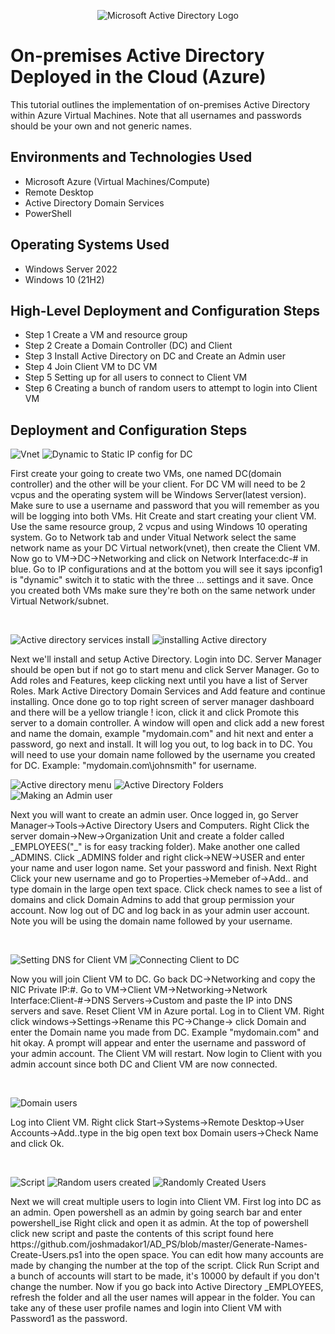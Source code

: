 <p align="center">
<img src="https://i.imgur.com/pU5A58S.png" alt="Microsoft Active Directory Logo"/>
</p>

<h1>On-premises Active Directory Deployed in the Cloud (Azure)</h1>
This tutorial outlines the implementation of on-premises Active Directory within Azure Virtual Machines. Note that all usernames and passwords should be your own and not generic names.<br />


<h2>Environments and Technologies Used</h2>

- Microsoft Azure (Virtual Machines/Compute)
- Remote Desktop
- Active Directory Domain Services
- PowerShell

<h2>Operating Systems Used </h2>

- Windows Server 2022
- Windows 10 (21H2)

<h2>High-Level Deployment and Configuration Steps</h2>

- Step 1
  Create a VM and resource group
- Step 2
  Create a Domain Controller (DC) and Client
- Step 3
  Install Active Directory on DC and Create an Admin user 
- Step 4
  Join Client VM to DC VM
- Step 5
  Setting up for all users to connect to Client VM
- Step 6
  Creating a bunch of random users to attempt to login into Client VM

<h2>Deployment and Configuration Steps</h2>

<p>
  
![Vnet](https://github.com/Onstarva/configure-ad/assets/166679644/aa3132aa-ddbd-4e0a-b82f-b62ca10f76b1)
![Dynamic to Static IP config for DC](https://github.com/Onstarva/configure-ad/assets/166679644/41bc7fab-3353-4d1d-992b-c3bb3a4b73b7)

</p>
<p>
First create your going to create two VMs, one named DC(domain controller) and the other will be your client. For DC VM will need to be 2 vcpus and the operating system will be Windows Server(latest version). Make sure to use a username and password that you will remember as you will be logging into both VMs. Hit Create and start creating your client VM. Use the same resource group, 2 vcpus and using Windows 10 operating system. Go to Network tab and under Vitual Network select the same network name as your DC Virtual network(vnet), then create the Client VM. Now go to VM->DC->Networking and click on Network Interface:dc-# in blue. Go to IP configurations and at the bottom you will see it says ipconfig1 is "dynamic" switch it to static with the three ... settings and it save. Once you created both VMs make sure they're both on the same network under Virtual Network/subnet.
</p>
<br />

<p>
  
![Active directory services install](https://github.com/Onstarva/configure-ad/assets/166679644/5de164d6-44ca-4fbc-9e80-daf15799e0cd)
![installing Active directory](https://github.com/Onstarva/configure-ad/assets/166679644/f3fccb01-f3ff-41f1-b779-06f739373027)


</p>
<p>
Next we'll install and setup Active Directory. Login into DC. Server Manager should be open but if not go to start menu and click Server Manager. Go to Add roles and Features, keep clicking next until you have a list of Server Roles. Mark Active Directory Domain Services and Add feature and continue installing. Once done go to top right screen of server manager dashboard and there will be a yellow triangle ! icon, click it and click Promote this server to a domain controller. A window will open and click add a new forest and name the domain, example "mydomain.com" and hit next and enter a password, go next and install. It will log you out, to log back in to DC. You will need to use your domain name followed by the username you created for DC. Example: "mydomain.com\johnsmith" for username.
<br />

<p>
  
![Active directory menu](https://github.com/Onstarva/configure-ad/assets/166679644/acb5bf3e-ddcf-439b-9814-a9c80b3a8e10)
![Active Directory Folders](https://github.com/Onstarva/configure-ad/assets/166679644/6bd4dd01-28ca-443f-9aa9-98733c5ed89e)
![Making an Admin user](https://github.com/Onstarva/configure-ad/assets/166679644/e9c22728-b0e0-4e20-8954-1a0250a72724)


</p>
<p>
Next you will want to create an admin user. Once logged in, go Server Manager->Tools->Active Directory Users and Computers. Right Click the server domain->New->Organization Unit and create a folder called _EMPLOYEES("_" is for easy tracking folder). Make another one called _ADMINS. Click _ADMINS folder and right click->NEW->USER and enter your name and user logon name. Set your password and finish. Next Right Click your new username and go to Properties->Memeber of->Add.. and type domain in the large open text space. Click check names to see a list of domains and click Domain Admins to add that group permission your account. Now log out of DC and log back in as your admin user account. Note you will be using the domain name followed by your username.
</p>
<br />

<p>
  
![Setting DNS for Client VM](https://github.com/Onstarva/configure-ad/assets/166679644/5af31360-118a-4de4-a079-01bc7c0ef638) 
![Connecting Client to DC](https://github.com/Onstarva/configure-ad/assets/166679644/80d5dfd1-5bb9-4c76-9fa6-32f66dc40add)


</p>
<p>
Now you will join Client VM to DC. Go back DC->Networking and copy the NIC Private IP:#. Go to VM->Client VM->Networking->Network Interface:Client-#->DNS Servers->Custom and paste the IP into DNS servers and save. Reset Client VM in Azure portal. Log in to Client VM. Right click windows->Settings->Rename this PC->Change-> click Domain and enter the Domain name you made from DC. Example "mydomain.com" and hit okay. A prompt will appear and enter the username and password of your admin account. The Client VM will restart. Now login to Client with you admin account since both DC and Client VM are now connected.
<p>
<br />

<p>

![Domain users](https://github.com/Onstarva/configure-ad/assets/166679644/33bf621c-d220-4344-8868-ed4a82ddc322)


</p>
<p>
Log into Client VM. Right click Start->Systems->Remote Desktop->User Accounts->Add..type in the big open text box Domain users->Check Name and click Ok.
</p>
<br />

<p>

![Script](https://github.com/Onstarva/configure-ad/assets/166679644/584e0e2f-f5b9-4d30-814c-cd125bfe1d32)
![Random users created](https://github.com/Onstarva/configure-ad/assets/166679644/3639188c-9681-4825-af32-30367c742616)
![Randomly Created Users](https://github.com/Onstarva/configure-ad/assets/166679644/eb1b3181-6d3b-4d55-a12c-f88367bf6883)


</p>
<p>
Next we will creat multiple users to login into Client VM. First log into DC as an admin. Open powershell as an admin by going search bar and enter powershell_ise Right click and open it as admin. At the top of powershell click new script and paste the contents of this script found here https://github.com/joshmadakor1/AD_PS/blob/master/Generate-Names-Create-Users.ps1 into the open space. You can edit how many accounts are made by changing the number at the top of the script. Click Run Script and a bunch of accounts will start to be made, it's 10000 by default if you don't change the number. Now if you go back into Active Directory _EMPLOYEES, refresh the folder and all the user names will appear in the folder. You can take any of these user profile names and login into Client VM with Password1 as the password.
</p>  
<br />
